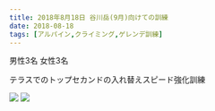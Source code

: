 ```yaml
---
title: 2018年8月18日 谷川岳(9月)向けての訓練
date: 2018-08-18
tags: [アルパイン,クライミング,ゲレンデ訓練]
---
```


男性3名
女性3名

テラスでのトップセカンドの入れ替えスピード強化訓練

![](/2018/08/18/20180818/1.png)
![](/2018/08/18/20180818/2.png)
